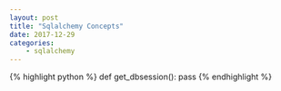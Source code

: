 ```yaml
---
layout: post 
title: "Sqlalchemy Concepts"
date: 2017-12-29
categories: 
    - sqlalchemy
---
```


{% highlight python %}
    def get_dbsession():
        pass
{% endhighlight %}

